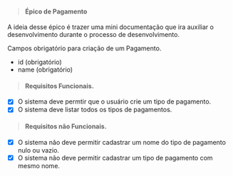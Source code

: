 > #### Épico de Pagamento

A ideia desse épico é trazer uma mini documentação que ira auxiliar o desenvolvimento durante o processo de desenvolvimento.

Campos obrigatório para criação de um Pagamento.
 * id (obrigatório)
 * name (obrigatório)


> #### Requisitos Funcionais.

* [X] O sistema deve permtir que o usuário crie um tipo de pagamento.
* [X] O sistema deve listar todos os tipos de pagamentos.

> #### Requisitos não Funcionais.

* [X] O sistema não deve permitir cadastrar um nome do tipo de pagamento nulo ou vazio.
* [X] O sistema não deve permitir cadastrar um tipo de pagamento com mesmo nome.